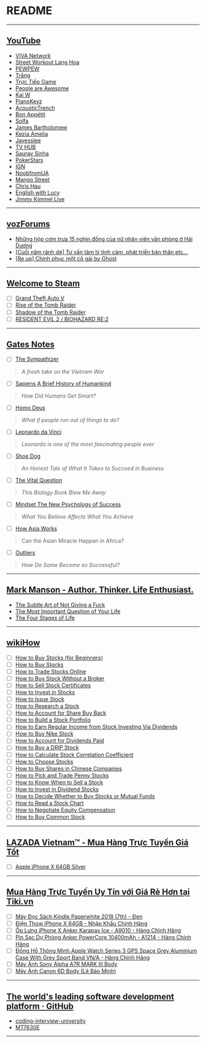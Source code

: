 
# README

---

## [YouTube](https://www.youtube.com/)
- [VIVA Network](https://www.youtube.com/channel/UCF5RuEuoGrqGtscvLGLOMew)
- [Street Workout Lang Hoa](https://www.youtube.com/channel/UCiKXIRVSWLoPGzEldGIyBwQ)
- [PEWPEW](https://www.youtube.com/channel/UCsaMa3VD1I9G952DDlOX7aw)
- [Trắng](https://www.youtube.com/channel/UCp-yY0F1wgZ1CUnh3upZLBQ)
- [Trực Tiếp Game](https://www.youtube.com/channel/UCc_gMV4N9vJtpy7GcMUHaVw)
- [People are Awesome](https://www.youtube.com/channel/UCIJ0lLcABPdYGp7pRMGccAQ)
- [Kai W](https://www.youtube.com/channel/UCknMR7NOY6ZKcVbyzOxQPhw)
- [PianoKeyz](https://www.youtube.com/channel/UCXfCy8pz2hKnGt8_IJphd1Q)
- [AcousticTrench](https://www.youtube.com/channel/UCV-hwVczs0GQRApxZS4TUNA)
- [Bon Appétit](https://www.youtube.com/channel/UCbpMy0Fg74eXXkvxJrtEn3w)
- [Solfa](https://www.youtube.com/channel/UC6XZ4fmiUPQk6ws6fGs2rQg)
- [James Bartholomew](https://www.youtube.com/channel/UCDNle3D-uI4EmTqhQyBsnfA)
- [Kezia Amelia](https://www.youtube.com/channel/UCQFdClCsA7FrWxM1rW0x3IQ)
- [Jayesslee](https://www.youtube.com/channel/UCdAFRh3rxx0Q_xxkS2_N2PA)
- [TV HUB](https://www.youtube.com/channel/UC1VAL4j9yiPQVKMtIS1yUOA)
- [Saurav Sinha](https://www.youtube.com/channel/UCKIebaFbubF2L_ol3ujxoSA)
- [PokerStars](https://www.youtube.com/channel/UCGWkDcYbDKP9r--ym28YwAQ)
- [IGN](https://www.youtube.com/channel/UCKy1dAqELo0zrOtPkf0eTMw)
- [NoobfromUA](https://www.youtube.com/channel/UCfsOfLvadg89Bx8Sv_6WERg)
- [Mango Street](https://www.youtube.com/channel/UC5bp5_6h-ZxkBz6S_33ZUVg)
- [Chris Hau](https://www.youtube.com/channel/UCRte954rw0oeMWFroy_ClAw)
- [English with Lucy](https://www.youtube.com/channel/UCz4tgANd4yy8Oe0iXCdSWfA)
- [Jimmy Kimmel Live](https://www.youtube.com/channel/UCa6vGFO9ty8v5KZJXQxdhaw)

---

## [vozForums](https://forums.voz.vn/)
- [Những hộp cơm trưa 15 nghìn đồng của nữ nhân viên văn phòng ở Hải Dương](https://forums.voz.vn/showthread.php?t=7367436)
- [[Cuối năm rảnh dé] Tư vấn tâm lý tình cảm, phát triển bản thân etc...](https://forums.voz.vn/showthread.php?t=4567829)
- [[Re up] Chinh phục một cô gái by Ghost](https://forums.voz.vn/showthread.php?t=5044217)

---

## [Welcome to Steam](https://store.steampowered.com/)
- [ ] [Grand Theft Auto V](https://store.steampowered.com/app/271590/Grand_Theft_Auto_V/)
- [ ] [Rise of the Tomb Raider](https://store.steampowered.com/app/391220/Rise_of_the_Tomb_Raider/)
- [ ] [Shadow of the Tomb Raider](https://store.steampowered.com/app/750920/Shadow_of_the_Tomb_Raider/)
- [ ] [RESIDENT EVIL 2 / BIOHAZARD RE:2](https://store.steampowered.com/app/883710/RESIDENT_EVIL_2__BIOHAZARD_RE2/)

---

## [Gates Notes](https://www.gatesnotes.com/)
- [ ] [The Sympathizer](https://www.gatesnotes.com/Books/The-Sympathizer)
> *A fresh take on the Vietnam War*
- [ ] [Sapiens A Brief History of Humankind](https://www.gatesnotes.com/Books/Sapiens-A-Brief-History-of-Humankind)
> *How Did Humans Get Smart?*
- [ ] [Homo Deus](https://www.gatesnotes.com/Books/Homo-Deus)
> *What if people run out of things to do?*
- [ ] [Leonardo da Vinci](https://www.gatesnotes.com/Books/Leonardo-da-Vinci)
> *Leonardo is one of the most fascinating people ever*
- [ ] [Shoe Dog](https://www.gatesnotes.com/Books/Shoe-Dog)
> *An Honest Tale of What It Takes to Succeed in Business*
- [ ] [The Vital Question](https://www.gatesnotes.com/Books/The-Vital-Question)
> *This Biology Book Blew Me Away*
- [ ] [Mindset The New Psychology of Success](https://www.gatesnotes.com/Books/Mindset-The-New-Psychology-of-Success)
> *What You Believe Affects What You Achieve*
- [ ] [How Asia Works](https://www.gatesnotes.com/Books/How-Asia-Works)
> Can the Asian Miracle Happen in Africa?
- [ ] [Outliers](https://www.gatesnotes.com/Books/Outliers)
> *How Do Some Become so Successful?*

---

## [Mark Manson - Author. Thinker. Life Enthusiast.](https://markmanson.net/)
- [The Subtle Art of Not Giving a Fuck](https://markmanson.net/not-giving-a-fuck)
- [The Most Important Question of Your Life](https://markmanson.net/question)
- [The Four Stages of Life](https://markmanson.net/four-stages-of-life)

---
## [wikiHow](https://www.wikihow.com/Main-Page)
- [ ] [How to Buy Stocks (for Beginners)](https://www.wikihow.com/Buy-Stocks-(for-Beginners))
- [ ] [How to Buy Stocks](https://www.wikihow.com/Buy-Stocks)
- [ ] [How to Trade Stocks Online](https://www.wikihow.com/Trade-Stocks-Online)
- [ ] [How to Buy Stock Without a Broker](https://www.wikihow.com/Buy-Stock-Without-a-Broker)
- [ ] [How to Sell Stock Certificates](https://www.wikihow.com/Sell-Stock-Certificates)
- [ ] [How to Invest in Stocks](https://www.wikihow.com/Invest-in-Stocks)
- [ ] [How to Issue Stock](https://www.wikihow.com/Issue-Stock)
- [ ] [How to Research a Stock](https://www.wikihow.com/Research-a-Stock)
- [ ] [How to Account for Share Buy Back](https://www.wikihow.com/Account-for-Share-Buy-Back)
- [ ] [How to Build a Stock Portfolio](https://www.wikihow.com/Build-a-Stock-Portfolio)
- [ ] [How to Earn Regular Income from Stock Investing Via Dividends](https://www.wikihow.com/Earn-Regular-Income-from-Stock-Investing-Via-Dividends)
- [ ] [How to Buy Nike Stock](https://www.wikihow.com/Buy-Nike-Stock)
- [ ] [How to Account for Dividends Paid](https://www.wikihow.com/Account-for-Dividends-Paid)
- [ ] [How to Buy a DRIP Stock](https://www.wikihow.com/Buy-a-DRIP-Stock)
- [ ] [How to Calculate Stock Correlation Coefficient](https://www.wikihow.com/Calculate-Stock-Correlation-Coefficient)
- [ ] [How to Choose Stocks](https://www.wikihow.com/Choose-Stocks)
- [ ] [How to Buy Shares in Chinese Companies](https://www.wikihow.com/Buy-Shares-in-Chinese-Companies)
- [ ] [How to Pick and Trade Penny Stocks](https://www.wikihow.com/Pick-and-Trade-Penny-Stocks)
- [ ] [How to Know When to Sell a Stock](https://www.wikihow.com/Know-When-to-Sell-a-Stock)
- [ ] [How to Invest in Dividend Stocks](https://www.wikihow.com/Invest-in-Dividend-Stocks)
- [ ] [How to Decide Whether to Buy Stocks or Mutual Funds](https://www.wikihow.com/Decide-Whether-to-Buy-Stocks-or-Mutual-Funds)
- [ ] [How to Read a Stock Chart](https://www.wikihow.com/Read-a-Stock-Chart)
- [ ] [How to Negotiate Equity Compensation](https://www.wikihow.com/Negotiate-Equity-Compensation)
- [ ] [How to Buy Common Stock](https://www.wikihow.com/Buy-Common-Stock)

---

## [LAZADA Vietnam™ - Mua Hàng Trực Tuyến Giá Tốt](https://www.lazada.vn/)
- [ ] [Apple iPhone X 64GB Silver](https://www.lazada.vn/products/apple-iphone-x-64gb-silver-i150511258-s158185714.html)

---

## [Mua Hàng Trực Tuyến Uy Tín với Giá Rẻ Hơn tại Tiki.vn](https://tiki.vn/)
- [ ] [Máy Đọc Sách Kindle Paperwhite 2018 (7th) - Đen](https://tiki.vn/may-doc-sach-kindle-paperwhite-2018-7th-den-p840390.html)
- [ ] [Điện Thoại iPhone X 64GB - Nhập Khẩu Chính Hãng](https://tiki.vn/dien-thoai-iphone-x-64gb-nhap-khau-chinh-hang-p959653.html)
- [ ] [Ốp Lưng iPhone X Anker Karapax Ice - A9010 - Hàng Chính Hãng](https://tiki.vn/op-lung-iphone-x-anker-karapax-ice-a9010-hang-chinh-hang-p1321713.html)
- [ ] [Pin Sạc Dự Phòng Anker PowerCore 10400mAh - A1214 - Hàng Chính Hãng](https://tiki.vn/pin-sac-du-phong-anker-powercore-10400mah-a1214-hang-chinh-hang-p227404.html)
- [ ] [Đồng Hồ Thông Minh Apple Watch Series 3 GPS Space Grey Aluminium Case With Grey Sport Band VN/A - Hàng Chính Hãng](https://tiki.vn/dong-ho-thong-minh-apple-watch-series-3-gps-space-grey-aluminium-case-with-grey-sport-band-vn-a-hang-chinh-hang-p1935067.html)
- [ ] [Máy Ảnh Sony Alpha A7R MARK III Body](https://tiki.vn/may-anh-sony-alpha-a7r-mark-iii-body-p964365.html)
- [ ] [Máy Ảnh Canon 6D Body (Lê Bảo Minh)](https://tiki.vn/may-anh-canon-6d-body-le-bao-minh-p412559.html)

---

## [The world's leading software development platform · GitHub](https://github.com/)
- [coding-interview-university](https://github.com/jwasham/coding-interview-university/)
- [MT7630E](https://github.com/neurobin/MT7630E)

---
